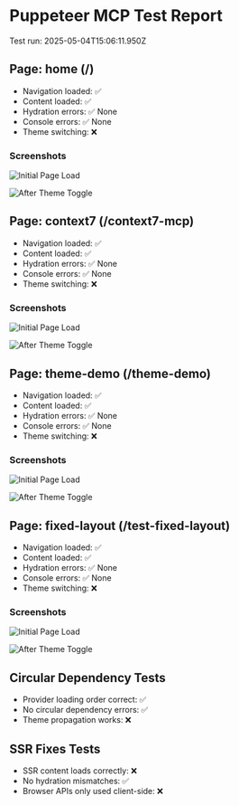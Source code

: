 # Puppeteer MCP Test Report

Test run: 2025-05-04T15:06:11.950Z

## Page: home (/)

- Navigation loaded: ✅
- Content loaded: ✅
- Hydration errors: ✅ None
- Console errors: ✅ None
- Theme switching: ❌

### Screenshots

![Initial Page Load](./test-artifacts/home-initial.png)

![After Theme Toggle](./test-artifacts/home-theme-toggled.png)

## Page: context7 (/context7-mcp)

- Navigation loaded: ✅
- Content loaded: ✅
- Hydration errors: ✅ None
- Console errors: ✅ None
- Theme switching: ❌

### Screenshots

![Initial Page Load](./test-artifacts/context7-initial.png)

![After Theme Toggle](./test-artifacts/context7-theme-toggled.png)

## Page: theme-demo (/theme-demo)

- Navigation loaded: ✅
- Content loaded: ✅
- Hydration errors: ✅ None
- Console errors: ✅ None
- Theme switching: ❌

### Screenshots

![Initial Page Load](./test-artifacts/theme-demo-initial.png)

![After Theme Toggle](./test-artifacts/theme-demo-theme-toggled.png)

## Page: fixed-layout (/test-fixed-layout)

- Navigation loaded: ✅
- Content loaded: ✅
- Hydration errors: ✅ None
- Console errors: ✅ None
- Theme switching: ❌

### Screenshots

![Initial Page Load](./test-artifacts/fixed-layout-initial.png)

![After Theme Toggle](./test-artifacts/fixed-layout-theme-toggled.png)

## Circular Dependency Tests

- Provider loading order correct: ✅
- No circular dependency errors: ✅
- Theme propagation works: ❌

## SSR Fixes Tests

- SSR content loads correctly: ❌
- No hydration mismatches: ✅
- Browser APIs only used client-side: ❌

